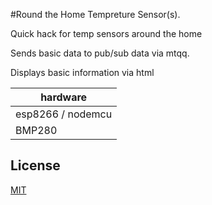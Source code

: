 
#Round the Home Tempreture Sensor(s). 

Quick hack for temp sensors around the home

Sends basic data to pub/sub data via mtqq.

Displays basic information via html



| hardware            | 
| ----------------- | 
| esp8266 / nodemcu | 
| BMP280 | 
## License

[MIT](https://choosealicense.com/licenses/mit/)

